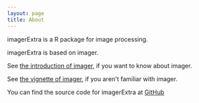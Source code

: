 ```yaml
---
layout: page
title: About
---
```


imagerExtra is a R package for image processing.


imagerExtra is based on imager.


See [the introduction of imager](http://dahtah.github.io/imager/), if you want to know about imager.


See [the vignette of imager](https://cran.r-project.org/web/packages/imager/vignettes/gettingstarted.html), if you aren't familiar with imager.


You can find the source code for imagerExtra at [GitHub](https://github.com/ShotaOchi/ShotaOchi.github.io)
